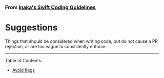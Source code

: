 ### From [Inaka's Swift Coding Guidelines](https://github.com/inaka/swift_guidelines)

# Suggestions

Things that should be considered when writing code, but do not cause a PR rejection, or are too vague to consistently enforce.

------

Table of Contents:

- [Avoid flags](avoid-flags.md)

